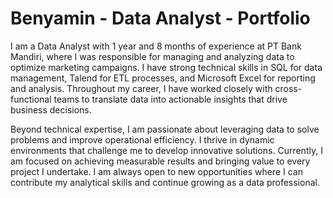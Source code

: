 # Benyamin - Data Analyst - Portfolio

I am a Data Analyst with 1 year and 8 months of experience at PT Bank Mandiri, where I was responsible for managing and analyzing data to optimize marketing campaigns. I have strong technical skills in SQL for data management, Talend for ETL processes, and Microsoft Excel for reporting and analysis. Throughout my career, I have worked closely with cross-functional teams to translate data into actionable insights that drive business decisions.

Beyond technical expertise, I am passionate about leveraging data to solve problems and improve operational efficiency. I thrive in dynamic environments that challenge me to develop innovative solutions. Currently, I am focused on achieving measurable results and bringing value to every project I undertake. I am always open to new opportunities where I can contribute my analytical skills and continue growing as a data professional.



